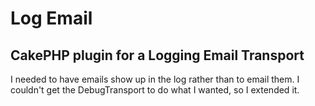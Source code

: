 Log Email
===================
CakePHP plugin for a Logging Email Transport
-----------------------------------------------

I needed to have emails show up in the log rather than to email them.
I couldn't get the DebugTransport to do what I wanted, so I extended it.